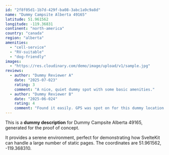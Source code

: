 ```yaml
---
id: "2f8f05d1-1b7d-429f-ba08-3abc1a9c9a8d"
name: "Dummy Campsite Alberta 49165"
latitude: 51.961562
longitude: -119.36831
continent: "north-america"
country: "canada"
region: "alberta"
amenities:
  - "cell-service"
  - "RV-suitable"
  - "dog-friendly"
images:
  - "https://res.cloudinary.com/demo/image/upload/v1/sample.jpg"
reviews:
  - author: "Dummy Reviewer A"
    date: "2025-07-023"
    rating: 3
    comment: "A nice, quiet dummy spot with some basic amenities."
  - author: "Dummy Reviewer B"
    date: "2025-06-024"
    rating: 4
    comment: "Found it easily. GPS was spot on for this dummy location."
---
```


This is a **dummy description** for Dummy Campsite Alberta 49165, generated for the proof of concept.

It provides a serene environment, perfect for demonstrating how SvelteKit can handle a large number of static pages. The coordinates are 51.961562, -119.368310.
